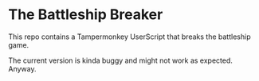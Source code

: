 # The Battleship Breaker

This repo contains a Tampermonkey UserScript that breaks the battleship game.

The current version is kinda buggy and might not work as expected. Anyway.
